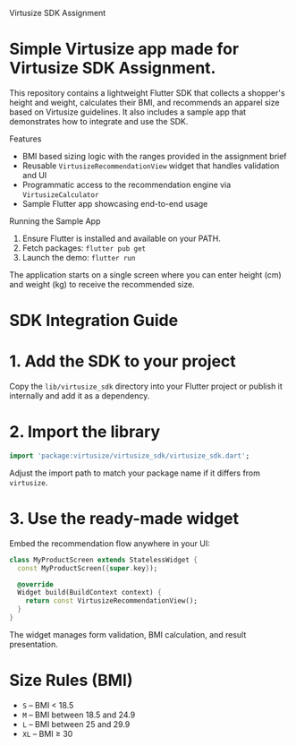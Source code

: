 Virtusize SDK Assignment

# Simple Virtusize app made for Virtusize SDK Assignment.
This repository contains a lightweight Flutter SDK that collects a shopper's
height and weight, calculates their BMI, and recommends an apparel size based on
Virtusize guidelines. It also includes a sample app that demonstrates how to
integrate and use the SDK.

Features
- BMI based sizing logic with the ranges provided in the assignment brief
- Reusable `VirtusizeRecommendationView` widget that handles validation and UI
- Programmatic access to the recommendation engine via `VirtusizeCalculator`
- Sample Flutter app showcasing end-to-end usage

Running the Sample App
1. Ensure Flutter is installed and available on your PATH.
2. Fetch packages: `flutter pub get`
3. Launch the demo: `flutter run`

The application starts on a single screen where you can enter height (cm) and
weight (kg) to receive the recommended size.

# SDK Integration Guide

# 1. Add the SDK to your project
Copy the `lib/virtusize_sdk` directory into your Flutter project or publish it
internally and add it as a dependency.

# 2. Import the library
```dart
import 'package:virtusize/virtusize_sdk/virtusize_sdk.dart';
```
Adjust the import path to match your package name if it differs from `virtusize`.

# 3. Use the ready-made widget
Embed the recommendation flow anywhere in your UI:
```dart
class MyProductScreen extends StatelessWidget {
  const MyProductScreen({super.key});

  @override
  Widget build(BuildContext context) {
    return const VirtusizeRecommendationView();
  }
}
```
The widget manages form validation, BMI calculation, and result presentation.

# Size Rules (BMI)
- `S` – BMI < 18.5
- `M` – BMI between 18.5 and 24.9
- `L` – BMI between 25 and 29.9
- `XL` – BMI ≥ 30


